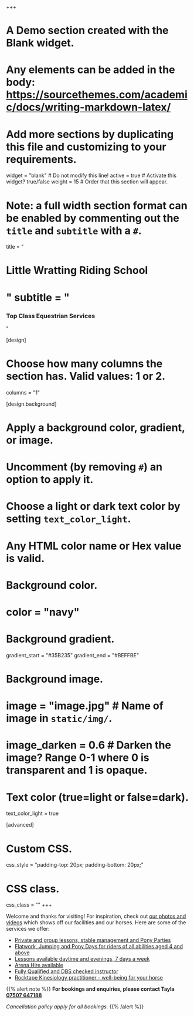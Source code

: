 +++
# A Demo section created with the Blank widget.
# Any elements can be added in the body: https://sourcethemes.com/academic/docs/writing-markdown-latex/
# Add more sections by duplicating this file and customizing to your requirements.

widget = "blank"  # Do not modify this line!
active = true  # Activate this widget? true/false
weight = 15  # Order that this section will appear.

# Note: a full width section format can be enabled by commenting out the `title` and `subtitle` with a `#`.
title = "<h1>Little Wratting Riding School<h1>"
subtitle = "<h3>Top Class Equestrian Services</h3>"

[design]
  # Choose how many columns the section has. Valid values: 1 or 2.
  columns = "1"

[design.background]
  # Apply a background color, gradient, or image.
  #   Uncomment (by removing `#`) an option to apply it.
  #   Choose a light or dark text color by setting `text_color_light`.
  #   Any HTML color name or Hex value is valid.

  # Background color.
  # color = "navy"

  # Background gradient.
  gradient_start = "#35B235"
  gradient_end = "#BEFFBE"

  # Background image.
  # image = "image.jpg"  # Name of image in `static/img/`.
  # image_darken = 0.6  # Darken the image? Range 0-1 where 0 is transparent and 1 is opaque.

  # Text color (true=light or false=dark).
  text_color_light = true

[advanced]
 # Custom CSS.
 css_style = "padding-top: 20px; padding-bottom: 20px;"

 # CSS class.
 css_class = ""
+++

Welcome and thanks for visiting! For inspiration, check out [our photos and videos](https://lwridingschool.co.uk/media) which shows off our facilities and our horses. Here are some of the services we offer:

- [Private and group lessons, stable management and Pony Parties](https://lwridingschool.co.uk/#projects/)
- [Flatwork, Jumping and Pony Days for riders of all abilities aged 4 and above](http://https://lwridingschool.co.uk/#projects/)
- [Lessons available daytime and evenings, 7 days a week](https://https://lwridingschool.co.uk/#prjects/)
- [Arena Hire available](https://https://lwridingschool.co.uk/#projects/)
- [Fully Qualified and DBS checked instructor](https://www.gov.uk/government/organisations/disclosure-and-barring-service)
- [Rocktape Kinesiology practitioner - well-being for your horse](https://lwridingschool.co.uk/#projects/)

{{% alert note %}}
**For bookings and enquiries, please contact Tayla [07507 647188](tel://07507647188)**

*Cancellation policy apply for all bookings.*
{{% /alert %}}

